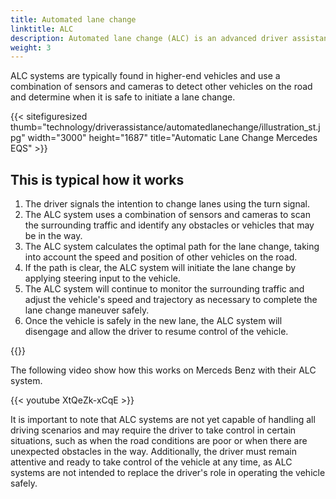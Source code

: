 ```yaml
---
title: Automated lane change
linktitle: ALC
description: Automated lane change (ALC) is an advanced driver assistance system (ADAS) that is designed to allow a vehicle to change lanes on its own, without requiring the driver to steer the vehicle or take manual control.
weight: 3
---
```

<!-- markdownlint-disable MD033 -->

ALC systems are typically found in higher-end vehicles and use a combination of sensors and cameras to detect other vehicles on the road and determine when it is safe to initiate a lane change.

{{< sitefiguresized thumb="technology/driverassistance/automatedlanechange/illustration_st.jpg" width="3000" height="1687" title="Automatic Lane Change Mercedes EQS" >}}

## This is typical how it works

1. The driver signals the intention to change lanes using the turn signal.
2. The ALC system uses a combination of sensors and cameras to scan the surrounding traffic and identify any obstacles or vehicles that may be in the way.
3. The ALC system calculates the optimal path for the lane change, taking into account the speed and position of other vehicles on the road.
4. If the path is clear, the ALC system will initiate the lane change by applying steering input to the vehicle.
5. The ALC system will continue to monitor the surrounding traffic and adjust the vehicle's speed and trajectory as necessary to complete the lane change maneuver safely.
6. Once the vehicle is safely in the new lane, the ALC system will disengage and allow the driver to resume control of the vehicle.

{{<evkxdisplayaddarticle />}}

The following video show how this works on Merceds Benz with their ALC system.

{{< youtube XtQeZk-xCqE >}}

It is important to note that ALC systems are not yet capable of handling all driving scenarios and may require the driver to take control in certain situations, such as when the road conditions are poor or when there are unexpected obstacles in the way. Additionally, the driver must remain attentive and ready to take control of the vehicle at any time, as ALC systems are not intended to replace the driver's role in operating the vehicle safely.
